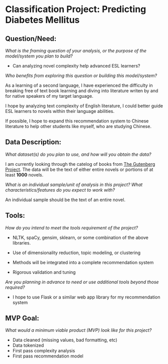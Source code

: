 # Classification Project: Predicting Diabetes Mellitus

## Question/Need:
*What is the framing question of your analysis, or the purpose of the model/system you plan to build?*

- Can analyzing novel complexity help advanced ESL learners?

*Who benefits from exploring this question or building this model/system?*  

As a learning of a second language, I have experienced the difficulty in breaking free of text book learning and diving into literature writen by and for native speakers of my target language.

I hope by analyzing text complexity of English literature, I could better guide ESL learners to novels within their language abilities.

If possible, I hope to expand this recommendation system to Chinese literature to help other students like myself, who are studying Chinese.


## Data Description:
*What dataset(s) do you plan to use, and how will you obtain the data?*  

I am currently looking through the catelog of books from [The Gutenberg Project](https://www.gutenberg.org/). The data will be the text of either entire novels or portions of at least **1000** novels.

*What is an individual sample/unit of analysis in this project? What characteristics/features do you expect to work with?*

An individual sample should be the text of an entire novel.

## Tools:
*How do you intend to meet the tools requirement of the project?*
- NLTK, spaCy, gensim, sklearn, or some combination of the above libraries.

- Use of dimensionality reduction, topic modeling, or clustering
- Methods will be integrated into a complete recommendation system 
- Rigorous validation and tuning

*Are you planning in advance to need or use additional tools beyond those required?*
- I hope to use Flask or a similar web app library for my recommendation system

## MVP Goal:
*What would a minimum viable product (MVP) look like for this project?*
- Data cleaned (missing values, bad formatting, etc)
- Data tokenized
- First pass complexity analysis
- First pass recommendation model

